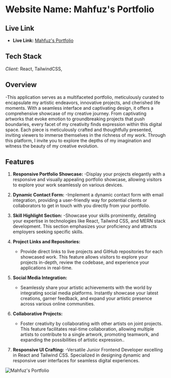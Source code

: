 # Website Name: Mahfuz's Portfolio

## Live Link

- **Live Link:** [Mahfuz's Portfolio](https://portfolio-of-mahfuz-99.surge.sh/)

## Tech Stack

_Client:_ React, TailwindCSS,

## Overview
-This application serves as a multifaceted portfolio, meticulously curated to encapsulate my artistic endeavors, innovative projects, and cherished life moments. With a seamless interface and captivating design, it offers a comprehensive showcase of my creative journey. From captivating artworks that evoke emotion to groundbreaking projects that push boundaries, every facet of my creativity finds expression within this digital space. Each piece is meticulously crafted and thoughtfully presented, inviting viewers to immerse themselves in the richness of my work. Through this platform, I invite you to explore the depths of my imagination and witness the beauty of my creative evolution.

## Features

1. **Responsive Portfolio Showcase:**
   -Display your projects elegantly with a responsive and visually appealing portfolio showcase, allowing visitors to explore your work seamlessly on various devices.

2. **Dynamic Contact Form:**
   -Implement a dynamic contact form with email integration, providing a user-friendly way for potential clients or collaborators to get in touch with you directly from your portfolio.

3. **Skill Highlight Section:**
   -Showcase your skills prominently, detailing your expertise in technologies like React, Tailwind CSS, and MERN stack development. This section emphasizes your proficiency and attracts employers seeking specific skills.

4. **Project Links and Repositories:**
   - Provide direct links to live projects and GitHub repositories for each showcased work. This feature allows visitors to explore your projects in-depth, review the codebase, and experience your applications in real-time.
5. **Social Media Integration:**
   - Seamlessly share your artistic achievements with the world by integrating social media platforms. Instantly showcase your latest creations, garner feedback, and expand your artistic presence across various online communities.

6. **Collaborative Projects:**
   - Foster creativity by collaborating with other artists on joint projects. This feature facilitates real-time collaboration, allowing multiple artists to contribute to a single artwork, promoting teamwork, and expanding the possibilities of artistic expression..

7. **Responsive UI Crafting:**
   -Versatile Junior Frontend Developer excelling in React and Tailwind CSS. Specialized in designing dynamic and responsive user interfaces for seamless digital experiences.

<img alt="Mahfuz's Portfolio" src="https://i.ibb.co/tPNCffQ/screencapture-portfolio-of-mahfuz-99-surge-sh-2024-02-25-21-25-21-min.png"/>
